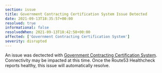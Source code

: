 ```yaml
---
section: issue
title: Government Contracting Certification System Issue Detected
date: 2021-09-13T18:35:57+00:00
resolved: true
informational: false
resolvedWhen: 2021-09-13T18:42:58+00:00
affected: ['Government Contracting Certification System']
severity: disrupted
---
```

An issue was dectected with [Government Contracting Certification System](https://certify.sba.gov).  Connectivity may be impacted at this time.  Once the Route53 Healthcheck reports healthy, this issue will automatically resolve.
